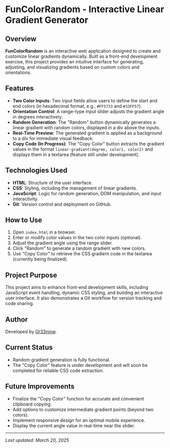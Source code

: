 # FunColorRandom - Interactive Linear Gradient Generator

## Overview
**FunColorRandom** is an interactive web application designed to create and customize linear gradients dynamically. Built as a front-end development exercise, this project provides an intuitive interface for generating, adjusting, and visualizing gradients based on custom colors and orientations.

## Features
- **Two Color Inputs**: Two input fields allow users to define the start and end colors (in hexadecimal format, e.g., `#FF5733` and `#33FF57`).
- **Orientation Control**: A range-type input slider adjusts the gradient angle in degrees interactively.
- **Random Generation**: The "Random" button dynamically generates a linear gradient with random colors, displayed in a div above the inputs.
- **Real-Time Preview**: The generated gradient is applied as a background to a div for immediate visual feedback.
- **Copy Code (In Progress)**: The "Copy Color" button extracts the gradient values in the format `linear-gradient(degree, color1, color2)` and displays them in a textarea (feature still under development).

## Technologies Used
- **HTML**: Structure of the user interface.
- **CSS**: Styling, including the management of linear gradients.
- **JavaScript**: Logic for random generation, DOM manipulation, and input interactivity.
- **Git**: Version control and deployment on GitHub.

## How to Use
1. Open `index.html` in a browser.
2. Enter or modify color values in the two color inputs (optional).
3. Adjust the gradient angle using the range slider.
4. Click "Random" to generate a random gradient with new colors.
5. Use "Copy Color" to retrieve the CSS gradient code in the textarea (currently being finalized).

## Project Purpose
This project aims to enhance front-end development skills, including JavaScript event handling, dynamic CSS styling, and building an interactive user interface. It also demonstrates a Git workflow for version tracking and code sharing.

## Author
Developed by [Gr33njow](https://github.com/Gr33njow).

## Current Status
- Random gradient generation is fully functional.
- The "Copy Color" feature is under development and will soon be completed for reliable CSS code extraction.

## Future Improvements
- Finalize the "Copy Color" function for accurate and convenient clipboard copying.
- Add options to customize intermediate gradient points (beyond two colors).
- Implement responsive design for an optimal mobile experience.
- Display the current angle value in real-time near the slider.

---
*Last updated: March 20, 2025*
